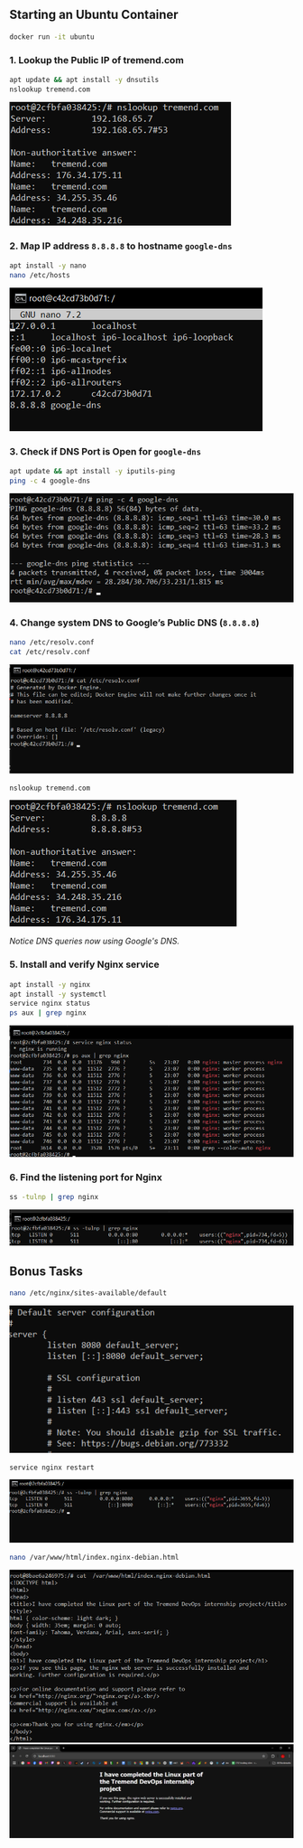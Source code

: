 ## Starting an Ubuntu Container

```bash
docker run -it ubuntu
```
### 1. Lookup the Public IP of tremend.com

```bash
apt update && apt install -y dnsutils
nslookup tremend.com
```
![alt text](images/image-4.png)

### 2. Map IP address `8.8.8.8` to hostname `google-dns`

```bash
apt install -y nano
nano /etc/hosts
```
![alt text](images/image-1.png)

### 3. Check if DNS Port is Open for `google-dns`

```bash
apt update && apt install -y iputils-ping
ping -c 4 google-dns
```
![alt text](images/image-2.png)

### 4. Change system DNS to Google’s Public DNS (`8.8.8.8`)

```bash
nano /etc/resolv.conf
cat /etc/resolv.conf
```
![alt text](images/image-3.png)

```bash
nslookup tremend.com
```
![alt text](images/image-5.png)

*Notice DNS queries now using Google's DNS.*

### 5. Install and verify Nginx service

```bash
apt install -y nginx
apt install -y systemctl
service nginx status
ps aux | grep nginx
```
![alt text](images/image-6.png)

### 6. Find the listening port for Nginx

```bash
ss -tulnp | grep nginx
```
![alt text](images/image-7.png)


## Bonus Tasks

```bash
nano /etc/nginx/sites-available/default
```
![alt text](images/image-8.png)

```bash
service nginx restart
```
![alt text](images/image-9.png)

```bash
nano /var/www/html/index.nginx-debian.html
```
![alt text](images/image-11.png)
![alt text](images/image-12.png)